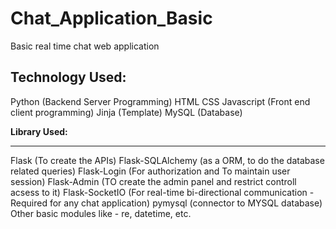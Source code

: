 # Chat_Application_Basic
Basic real time chat web application

**Technology Used:**
----------------------------------
Python (Backend Server Programming)
HTML
CSS
Javascript (Front end client programming)
Jinja (Template)
MySQL (Database)

**Library Used:**
_________________________________
Flask (To create the APIs)
Flask-SQLAlchemy (as a ORM, to do the database related queries) 
Flask-Login (For authorization and To maintain user session)
Flask-Admin (TO create the admin panel and restrict controll acsess to it)
Flask-SocketIO (For real-time bi-directional communication - Required for any chat application)
pymysql (connector to MYSQL database)
Other basic modules like - re, datetime, etc. 
